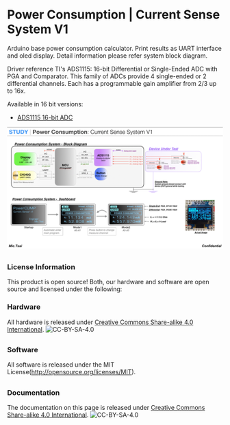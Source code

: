 Power Consumption | Current Sense System V1
==============================================

Arduino base power consumption calculator. Print results as UART interface and oled display. 
Detail information please refer system block diagram.

Driver reference TI's ADS1115: 16-bit Differential or Single-Ended ADC with PGA and Comparator. This family of ADCs provide 4 single-ended or 2 differential channels. Each has a programmable gain amplifier from 2/3 up to 16x. 

Available in 16 bit versions:

* [ADS1115 16-bit ADC](https://www.adafruit.com/product/1085)

![*Power Consumption: Current Sense System V1*](https://github.com/Mic-Tsai/Power-Consumption-Current-Sense-System-V1/blob/master/res/Current%20Sense%20System%20V1.png)
## 


### License Information
This product is open source! Both, our hardware and software are open source and licensed under the following:
### Hardware
All hardware is released under [Creative Commons Share-alike 4.0 International](http://creativecommons.org/licenses/by-sa/4.0/).
![CC-BY-SA-4.0](https://i.creativecommons.org/l/by-sa/4.0/88x31.png)
##
### Software 
All software is released under the MIT License(http://opensource.org/licenses/MIT).
##
### Documentation
The documentation on this page is released under [Creative Commons Share-alike 4.0 International](http://creativecommons.org/licenses/by-sa/4.0/).
![CC-BY-SA-4.0](https://i.creativecommons.org/l/by-sa/4.0/88x31.png)
